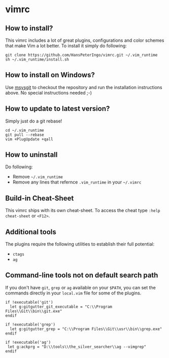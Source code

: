 # vimrc

## How to install?
This vimrc includes a lot of great plugins, configurations and color schemes that make Vim a lot better. To install it simply do following:

    git clone https://github.com/HansPeterIngo/vimrc.git ~/.vim_runtime
    sh ~/.vim_runtime/install.sh

## How to install on Windows?

Use [msysgit](http://msysgit.github.com/) to checkout the repository and run the installation instructions above. No special instructions needed ;-)

## How to update to latest version?

Simply just do a git rebase!

    cd ~/.vim_runtime
    git pull --rebase
    vim +PlugUpdate +qall

## How to uninstall

Do following:
* Remove `~/.vim_runtime`
* Remove any lines that refernce `.vim_runtime` in your `~/.vimrc`

## Build-in Cheat-Sheet

This vimrc ships with its own cheat-sheet. To access the cheat type `:help cheat-sheet` or `<F12>`.

## Additional tools

The plugins require the following utilities to establish their full potential:

 * `ctags`
 * `ag`


## Command-line tools not on default search path

If you don't have `git`, `grep` or `ag` available on your `$PATH`, you can set the commands directly in your `local.vim` file for some of the plugins.

    if !executable('git')
      let g:gitgutter_git_executable = "C:\\Program Files\\Git\\bin\\git.exe"
    endif
    
    if !executable('grep')
      let g:gitgutter_grep = "C:\\Program Files\\Git\\usr\\bin\\grep.exe"
    endif
    
    if !executable('ag')
     let g:ackprg = "D:\\tools\\the_silver_searcher\\ag --vimgrep"
    endif

